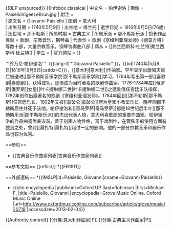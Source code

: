 {{BLP unsourced}}
{{Infobox classical
| 中文名 = 帕伊谢洛
| 画像 = PaiselloVigeeLeBrun.jpg
| 附注 =      
| 原文名 = Giovanni Paisiello
| 国别 = 意大利   
| 出生日期 = 1740年5月9日
| 出生地 = 塔兰托
| 逝世日期 = 1816年6月5日(76歲)
| 逝世地 = 那不勒斯
| 所属时期 = 古典主义
| 所属乐派 = 那不勒斯乐派 
| 擅长作品类型 = 歌剧，宗教音乐，钢琴曲
| 代表作 = 歌剧《塞维利亚理发师》《德莫方特》等数十部，大量宗教音乐，钢琴协奏曲八部
| 师从 = [[弗兰西斯科·杜兰特|弗兰西斯科·杜兰特]]
| 学生 = 
| 官方网站 = 
}}

'''乔万尼·帕伊谢洛'''（{{lang-it|'''Giovanni Paisiello'''}}，{{bd|1740年|5月9日|1816年|6月5日|catIdx=C}}），[[意大利|意大利]]作曲家。早年显示出歌唱天赋后被送进[[那不勒斯音乐学院|那不勒斯音乐学院]]学习，1764年写出第一部[[喜歌剧|喜歌剧]]，获得成功，逐渐成为当时著名的歌剧作曲家。1776-1784年应[[俄罗斯|俄罗斯]]女皇[[叶卡捷琳娜二世|叶卡捷琳娜二世]]之邀赴俄任宫廷乐队指挥，1782年创作出最著名的歌剧《塞维利亚理发师》。1784年回到[[那不勒斯|那不勒斯]]任宫廷乐长，1802年又被[[拿破仑|拿破仑]]聘为皇家小教堂乐长，晚年回那不勒斯居住并死于该地。帕伊谢洛和[[奇马罗萨|奇马罗萨]]都是18世纪后半叶[[那不勒斯乐派|那不勒斯乐派]]的杰出代表人物，意大利喜歌剧的重要作曲家。帕伊谢洛的作品曲调优美诙谐，善于刻画人物性格，富于戏剧性，在管弦乐的使用方面有独到之处，曾对[[莫扎特|莫扎特]]起过一定的影响。他的一部分宗教音乐和器乐作品也较为优秀。

==参见==
* [[古典音乐作曲家列表|古典音乐作曲家列表]]

==参考文献==
{{reflist}}
*{{EB1911}}

==外部連結==
*{{IMSLP|id=Paisiello, Giovanni|cname=Giovanni Paisiello}}
* {{cite encyclopedia
    |publisher=Oxford UP
    |last=Robinson
    |first=Michael F.
    |title=Paisiello, Giovanni
    |encyclopedia=Grove Music Online. Oxford Music Online
    |url=http://www.oxfordmusiconline.com/subscriber/article/grove/music/20718
    |accessdate=2013-02-04}}

{{Authority control}}
[[分类:意大利作曲家|P]]
[[分类:古典主义作曲家|P]]